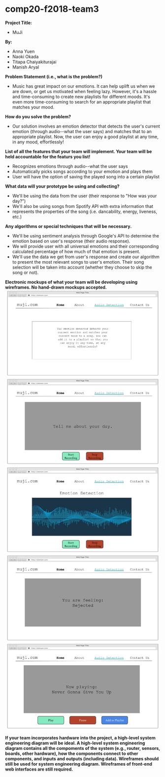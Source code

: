 # comp20-f2018-team3

**Project Title:**
* MuJi

**By:**
* Anna Yuen
* Naoki Okada
* Titapa Chaiyakiturajai
* Manish Aryal

**Problem Statement (i.e., what is the problem?)**
* Music has great impact on our emotions. It can help uplift us when we are 
  down, or get us motivated when feeling lazy. However, it's a hassle and 
  time-consuming to create new playlists for different moods. It's even more
  time-consuming to search for an appropriate playlist that matches your mood. 

**How do you solve the problem?**
* Our solution involves an emotion detector that detects the user's current
  emotion (through audio--what the user says) and matches that to an 
  appropriate playlist. Now, the user can enjoy a good playlist at any time,
  in any mood, effortlessly!

**List of all the features that your team will implement. Your team will 
be held accountable for the featurs you list!**
* Recognizes emotions through audio--what the user says
* Automatically picks songs according to your emotion and plays them 
* User will have the option of saving the played song into a certain playlist 

**What data will your prototype be using and collecting?**
* We'll be using the data from the user (their response to "How was your day?") 
* We'll also be using songs from Spotify API with extra information that 
* represents the properties of the song (i.e. dancability, energy, liveness, etc.)

**Any algorithms or special techniques that will be necessary.**
* We'll be using sentiment analysis through Google's API to determine the emotion
  based on user's response (their audio response). 
* We will provide user with all universal emotions and their corresponding 
  calculated percentage of how much of that emotion is present. 
* We'll use the data we get from user's response and create our algorithm to 
  present the most relevant songs to user's emotion. Their song selection 
  will be taken into account (whether they choose to skip the song or not).

**Electronic mockups of what your team will be developing using wireframes. No
hand-drawn mockups accepted.**
![Page 1](DesignImages/1.jpg)
<br>
![Page 2](DesignImages/2.jpg)
<br>
![Page 3](DesignImages/3.jpg)
<br>
![Page 4](DesignImages/4.jpg)
<br>
![Page 5](DesignImages/5.jpg)
<br>


**If your team incorporates hardware into the project, a high-level system
engineering diagram will be ideal. A high-level system engineering diagram
contains all the compoments of the system (e.g., router, sensors, boards, 
other hardware), how the components connect to other components, and inputs 
and outputs (including data). Wireframes should still be used for system 
engineering diagram. Wireframes of front-end web interfaces are still required.**
